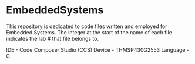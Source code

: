 # EmbeddedSystems

This repository is dedicated to code files written and employed for Embedded Systems.
The integer at the start of the name of each file indicates the lab # that file belongs to.

IDE - Code Composer Studio (CCS)
Device - TI-MSP430G2553
Language - C
